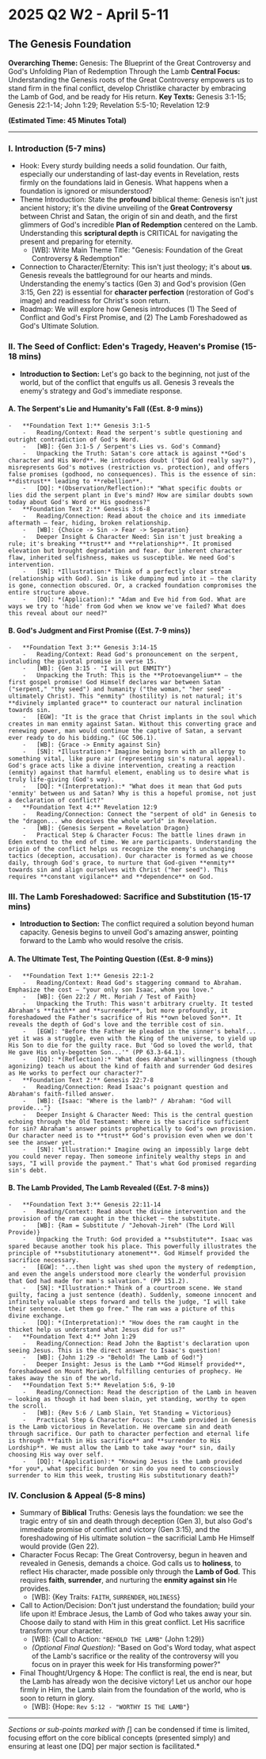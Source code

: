 # 2025 Q2 W2 - April 5-11
## The Genesis Foundation

**Overarching Theme:** Genesis: The Blueprint of the Great Controversy and God's Unfolding Plan of Redemption Through the Lamb
**Central Focus:** Understanding the Genesis roots of the Great Controversy empowers us to stand firm in the final conflict, develop Christlike character by embracing the Lamb of God, and be ready for His return.
**Key Texts:** Genesis 3:1-15; Genesis 22:1-14; John 1:29; Revelation 5:5-10; Revelation 12:9

**(Estimated Time: 45 Minutes Total)**

---

### I. Introduction (5-7 mins)
-   Hook: Every sturdy building needs a solid foundation. Our faith, especially our understanding of last-day events in Revelation, rests firmly on the foundations laid in Genesis. What happens when a foundation is ignored or misunderstood?
-   Theme Introduction: State the **profound** biblical theme: Genesis isn't just ancient history; it's the divine unveiling of the **Great Controversy** between Christ and Satan, the origin of sin and death, and the first glimmers of God's incredible **Plan of Redemption** centered on the Lamb. Understanding this **scriptural depth** is CRITICAL for navigating the present and preparing for eternity.
    -   [WB]: Write Main Theme Title: "Genesis: Foundation of the Great Controversy & Redemption"
-   Connection to Character/Eternity: This isn't just theology; it's about **us**. Genesis reveals the battleground for our hearts and minds. Understanding the enemy's tactics (Gen 3) and God's provision (Gen 3:15, Gen 22) is essential for **character perfection** (restoration of God's image) and readiness for Christ's soon return.
-   Roadmap: We will explore how Genesis introduces (1) The Seed of Conflict and God's First Promise, and (2) The Lamb Foreshadowed as God's Ultimate Solution.

### II. The Seed of Conflict: Eden's Tragedy, Heaven's Promise (15-18 mins)
-   **Introduction to Section:** Let's go back to the beginning, not just of the world, but of the conflict that engulfs us all. Genesis 3 reveals the enemy's strategy and God's immediate response.

#### A. The Serpent's Lie and Humanity's Fall ({Est. 8-9 mins})
    -   **Foundation Text 1:** Genesis 3:1-5
        -   Reading/Context: Read the serpent's subtle questioning and outright contradiction of God's Word.
        -   [WB]: {Gen 3:1-5 / Serpent's Lies vs. God's Command}
        -   Unpacking the Truth: Satan's core attack is against **God's character and His Word**. He introduces doubt ("Did God really say?"), misrepresents God's motives (restriction vs. protection), and offers false promises (godhood, no consequences). This is the essence of sin: **distrust** leading to **rebellion**.
        -   [DQ]: *(Observation/Reflection):* "What specific doubts or lies did the serpent plant in Eve's mind? How are similar doubts sown today about God's Word or His goodness?"
    -   **Foundation Text 2:** Genesis 3:6-8
        -   Reading/Connection: Read about the choice and its immediate aftermath – fear, hiding, broken relationship.
        -   [WB]: {Choice -> Sin -> Fear -> Separation}
        -   Deeper Insight & Character Need: Sin isn't just breaking a rule; it's breaking **trust** and **relationship**. It promised elevation but brought degradation and fear. Our inherent character flaw, inherited selfishness, makes us susceptible. We need God's intervention.
        -   [SN]: *Illustration:* Think of a perfectly clear stream (relationship with God). Sin is like dumping mud into it – the clarity is gone, connection obscured. Or, a cracked foundation compromises the entire structure above.
        -   [DQ]: *(Application):* "Adam and Eve hid from God. What are ways we try to 'hide' from God when we know we've failed? What does this reveal about our need?"

#### B. God's Judgment and First Promise ({Est. 7-9 mins})
    -   **Foundation Text 3:** Genesis 3:14-15
        -   Reading/Context: Read God's pronouncement on the serpent, including the pivotal promise in verse 15.
        -   [WB]: {Gen 3:15 - "I will put ENMITY"}
        -   Unpacking the Truth: This is the **Protoevangelium** – the first gospel promise! God Himself declares war between Satan ("serpent," "thy seed") and humanity ("the woman," "her seed" - ultimately Christ). This "enmity" (hostility) is not natural; it's **divinely implanted grace** to counteract our natural inclination towards sin.
        -   [EGW]: "It is the grace that Christ implants in the soul which creates in man enmity against Satan. Without this converting grace and renewing power, man would continue the captive of Satan, a servant ever ready to do his bidding." (GC 506.1).
        -   [WB]: {Grace -> Enmity against Sin}
        -   [SN]: *Illustration:* Imagine being born with an allergy to something vital, like pure air (representing sin's natural appeal). God's grace acts like a divine intervention, creating a reaction (enmity) against that harmful element, enabling us to desire what is truly life-giving (God's way).
        -   [DQ]: *(Interpretation):* "What does it mean that God puts 'enmity' between us and Satan? Why is this a hopeful promise, not just a declaration of conflict?"
    -   **Foundation Text 4:** Revelation 12:9
        -   Reading/Connection: Connect the "serpent of old" in Genesis to the "dragon... who deceives the whole world" in Revelation.
        -   [WB]: {Genesis Serpent = Revelation Dragon}
        -   Practical Step & Character Focus: The battle lines drawn in Eden extend to the end of time. We are participants. Understanding the origin of the conflict helps us recognize the enemy's unchanging tactics (deception, accusation). Our character is formed as we choose daily, through God's grace, to nurture that God-given **enmity** towards sin and align ourselves with Christ ("her seed"). This requires **constant vigilance** and **dependence** on God.

### III. The Lamb Foreshadowed: Sacrifice and Substitution (15-17 mins)
-   **Introduction to Section:** The conflict required a solution beyond human capacity. Genesis begins to unveil God's amazing answer, pointing forward to the Lamb who would resolve the crisis.

#### A. The Ultimate Test, The Pointing Question ({Est. 8-9 mins})
    -   **Foundation Text 1:** Genesis 22:1-2
        -   Reading/Context: Read God's staggering command to Abraham. Emphasize the cost – "your only son Isaac, whom you love."
        -   [WB]: {Gen 22:2 / Mt. Moriah / Test of Faith}
        -   Unpacking the Truth: This wasn't arbitrary cruelty. It tested Abraham's **faith** and **surrender**, but more profoundly, it foreshadowed the Father's sacrifice of His **own beloved Son**. It reveals the depth of God's love and the terrible cost of sin.
        -   [EGW]: "Before the Father He pleaded in the sinner's behalf... yet it was a struggle, even with the King of the universe, to yield up His Son to die for the guilty race. But 'God so loved the world, that He gave His only-begotten Son...'" (PP 63.3-64.1).
        -   [DQ]: *(Reflection):* "What does Abraham's willingness (though agonizing) teach us about the kind of faith and surrender God desires as He works to perfect our character?"
    -   **Foundation Text 2:** Genesis 22:7-8
        -   Reading/Connection: Read Isaac's poignant question and Abraham's faith-filled answer.
        -   [WB]: {Isaac: "Where is the lamb?" / Abraham: "God will provide..."}
        -   Deeper Insight & Character Need: This is the central question echoing through the Old Testament: Where is the sacrifice sufficient for sin? Abraham's answer points prophetically to God's own provision. Our character need is to **trust** God's provision even when we don't see the answer yet.
        -   [SN]: *Illustration:* Imagine owing an impossibly large debt you could never repay. Then someone infinitely wealthy steps in and says, "I will provide the payment." That's what God promised regarding sin's debt.

#### B. The Lamb Provided, The Lamb Revealed ({Est. 7-8 mins})
    -   **Foundation Text 3:** Genesis 22:11-14
        -   Reading/Context: Read about the divine intervention and the provision of the ram caught in the thicket – the substitute.
        -   [WB]: {Ram = Substitute / "Jehovah-Jireh" (The Lord Will Provide)}
        -   Unpacking the Truth: God provided a **substitute**. Isaac was spared because another took his place. This powerfully illustrates the principle of **substitutionary atonement**. God Himself provided the sacrifice necessary.
        -   [EGW]: "...then light was shed upon the mystery of redemption, and even the angels understood more clearly the wonderful provision that God had made for man's salvation." (PP 151.2).
        -   [SN]: *Illustration:* Think of a courtroom scene. We stand guilty, facing a just sentence (death). Suddenly, someone innocent and infinitely valuable steps forward and tells the judge, "I will take their sentence. Let them go free." The ram was a picture of this divine exchange.
        -   [DQ]: *(Interpretation):* "How does the ram caught in the thicket help us understand what Jesus did for us?"
    -   **Foundation Text 4:** John 1:29
        -   Reading/Connection: Read John the Baptist's declaration upon seeing Jesus. This is the direct answer to Isaac's question!
        -   [WB]: {John 1:29 -> "Behold! The Lamb of God!"}
        -   Deeper Insight: Jesus is the Lamb **God Himself provided**, foreshadowed on Mount Moriah, fulfilling centuries of prophecy. He takes away the sin of the world.
    -   **Foundation Text 5:** Revelation 5:6, 9-10
        -   Reading/Connection: Read the description of the Lamb in heaven – looking as though it had been slain, yet standing, worthy to open the scroll.
        -   [WB]: {Rev 5:6 / Lamb Slain, Yet Standing = Victorious}
        -   Practical Step & Character Focus: The Lamb provided in Genesis is the Lamb victorious in Revelation. He overcame sin and death through sacrifice. Our path to character perfection and eternal life is through **faith in His sacrifice** and **surrender to His Lordship**. We must allow the Lamb to take away *our* sin, daily choosing His way over self.
        -   [DQ]: *(Application):* "Knowing Jesus is the Lamb provided *for you*, what specific burden or sin do you need to consciously surrender to Him this week, trusting His substitutionary death?"

### IV. Conclusion & Appeal (5-8 mins)
-   Summary of **Biblical** Truths: Genesis lays the foundation: we see the tragic entry of sin and death through deception (Gen 3), but also God's immediate promise of conflict and victory (Gen 3:15), and the foreshadowing of His ultimate solution – the sacrificial Lamb He Himself would provide (Gen 22).
-   Character Focus Recap: The Great Controversy, begun in heaven and revealed in Genesis, demands a choice. God calls us to **holiness**, to reflect His character, made possible only through the **Lamb of God**. This requires **faith**, **surrender**, and nurturing the **enmity against sin** He provides.
    -   [WB]: {Key Traits: `FAITH`, `SURRENDER`, `HOLINESS`}
-   Call to Action/Decision: Don't just understand the foundation; build your life upon it! Embrace Jesus, the Lamb of God who takes away your sin. Choose daily to stand with Him in this great conflict. Let His sacrifice transform your character.
    -   [WB]: {Call to Action: ```"BEHOLD THE LAMB"``` (John 1:29)}
    -   *(Optional Final Question):* "Based on God's Word today, what aspect of the Lamb's sacrifice or the reality of the controversy will you focus on in prayer this week for His transforming power?"
-   Final Thought/Urgency & Hope: The conflict is real, the end is near, but the Lamb has already won the decisive victory! Let us anchor our hope firmly in Him, the Lamb slain from the foundation of the world, who is soon to return in glory.
    -   [WB]: {Hope: ```Rev 5:12 - "WORTHY IS THE LAMB"```}

---
*Sections or sub-points marked with [*] can be condensed if time is limited, focusing effort on the core biblical concepts (presented simply) and ensuring at least one [DQ] per major section is facilitated.*